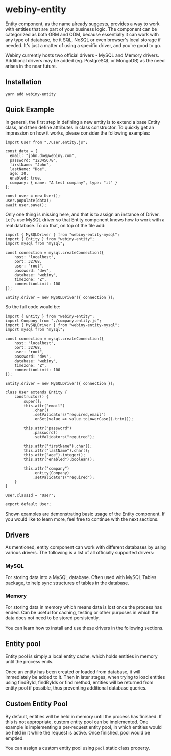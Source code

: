 # webiny-entity

Entity component, as the name already suggests, provides a way to work with entities that are part of your business logic. The component can be categorized as both ORM and ODM, because essentially it can work with any type of database, be it SQL, NoSQL or even browser's local storage if needed. It's just a matter of using a specific driver, and you're good to go.

Webiny currently hosts two official drivers - MySQL and Memory drivers. Additional drivers may be added (eg. PostgreSQL or MongoDB) as the need arises in the near future.

## Installation
`yarn add webiny-entity`

## Quick Example
In general, the first step in defining a new entity is to extend a base Entity class, and then define attributes in class constructor. To quickly get an impression on how it works, please consider the following examples:
```
import User from "./user.entity.js";

const data = {
  email: "john.doe@webiny.com",
  password: "12345678",
  firstName: "John",
  lastName: "Doe",
  age: 30,
  enabled: true,
  company: { name: "A test company", type: "it" }
};

const user = new User();
user.populate(data);
await user.save();

```
Only one thing is missing here, and that is to assign an instance of Driver. Let's use MySQL driver so that Entity component knows how to work with a real database. To do that, on top of the file add:

```
import { MySQLDriver } from "webiny-entity-mysql";
import { Entity } from "webiny-entity";
import mysql from "mysql";

const connection = mysql.createConnection({
    host: "localhost",
    port: 32768,
    user: "root",
    password: "dev",
    database: "webiny",
    timezone: "Z",
    connectionLimit: 100
});

Entity.driver = new MySQLDriver({ connection });
```

So the full code would be:

```
import { Entity } from "webiny-entity";
import Company from "./company.entity.js";
import { MySQLDriver } from "webiny-entity-mysql";
import mysql from "mysql";

const connection = mysql.createConnection({
    host: "localhost",
    port: 32768,
    user: "root",
    password: "dev",
    database: "webiny",
    timezone: "Z",
    connectionLimit: 100
});

Entity.driver = new MySQLDriver({ connection });

class User extends Entity {
    constructor() {
        super();
        this.attr("email")
            .char()
            .setValidators("required,email")
            .onSet(value => value.toLowerCase().trim());

        this.attr("password")
            .password()
            .setValidators("required");
            
        this.attr("firstName").char();
        this.attr("lastName").char();
        this.attr("age").integer();
        this.attr("enabled").boolean();
        
        this.attr("company")
            .entity(Company)
            .setValidators("required");
    }
}

User.classId = "User";

export default User;
```

Shown examples are demonstrating basic usage of the Entity component. If you would like to learn more, feel free to continue with the next sections.

## Drivers
As mentioned, entity component can work with different databases by using various drivers. The following is a list of all officially supported drivers:

### MySQL
For storing data into a MySQL database. Often used with MySQL Tables package, to help sync structures of tables in the database.

### Memory
For storing data in memory which means data is lost once the process has ended. Can be useful for caching, testing or other purposes in which the data does not need to be stored persistently.

You can learn how to install and use these drivers in the following sections.

## Entity pool
Entity pool is simply a local entity cache, which holds entities in memory until the process ends.

Once an entity has been created or loaded from database, it will immediately be added to it. Then in later stages, when trying to load entities using findById, findByIds or find method, entities will be returned from entity pool if possible, thus preventing additional database queries.

## Custom Entity Pool
By default, entities will be held in memory until the process has finished. If this is not appropriate, custom entity pool can be implemented. One example is implementing a per-request entity pool, in which entities would be held in it while the request is active. Once finished, pool would be emptied.

You can assign a custom entity pool using `pool` static class property.
